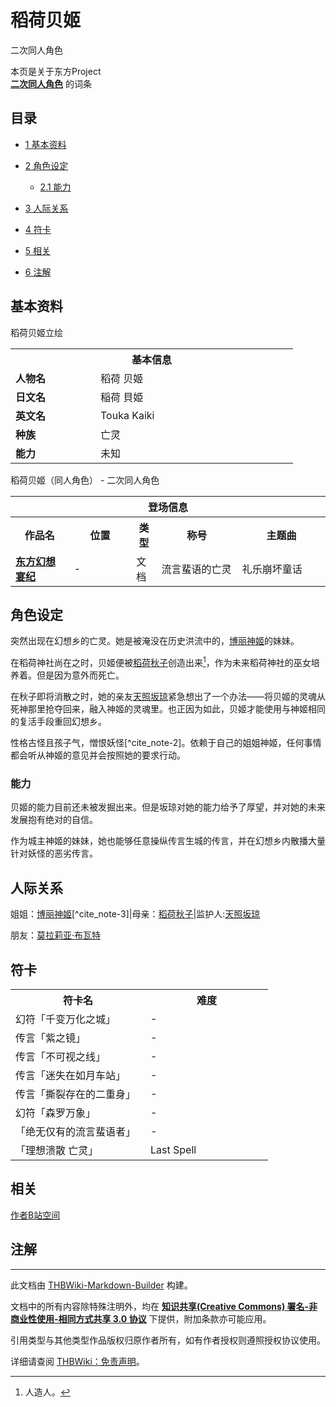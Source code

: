 # 稻荷贝姬

<!-- source html: G:\repos\THBWiki-Markdown-Builder\THBWikiMarkdown\Temp\main\7\75\ns0%3A%E7%A8%BB%E8%8D%B7%E8%B4%9D%E5%A7%AC.html -->

二次同人角色

本页是关于东方Project  
 **[二次同人角色](./二次角色列表.md)** 的词条

## 目录

- [1 基本资料](#基本资料)
- [2 角色设定](#角色设定)

  - [2.1 能力](#能力)



- [3 人际关系](#人际关系)
- [4 符卡](#符卡)
- [5 相关](#相关)
- [6 注解](#注解)





## 基本资料
[](./文件-作者绘制的集事册贝姬.png.md)  [](./文件-作者绘制的集事册贝姬.png.md)稻荷贝姬立绘

<table>
<tbody><tr>
<th colspan="2">基本信息</th>
</tr>
<tr>
<td style="width:120px"><b>人物名</b></td><td style="min-width:300px">稻荷 贝姬</td>
</tr><tr><td><b>日文名</b></td><td>稲荷 貝姫</td></tr><tr><td><b>英文名</b></td><td>Touka Kaiki</td></tr><tr><td><b>种族</b></td><td>亡灵</td></tr><tr><td><b>能力</b></td><td>未知</td></tr></tbody></table>

稻荷贝姬（同人角色） - 二次同人角色

<table>
<tbody><tr>
<th colspan="5">登场信息</th>
</tr><tr><th><b>作品名</b></th><th><b>位置</b></th><th><b>类型</b></th><th><b>称号</b></th><th><b>主题曲</b></th></tr><tr><td rowspan="1" style="width:120px"><b><a href="./东方幻想宴纪.md" title="东方幻想宴纪">东方幻想宴纪</a></b></td><td style="width:130px">-</td><td class="bg-color-danger-30" style="width:30px;">文档</td><td style="width:180px">流言蜚语的亡灵</td><td style="width:200px">礼乐崩坏童话</td></tr></tbody></table>



## 角色设定
  
突然出现在幻想乡的亡灵。她是被淹没在历史洪流中的，[博丽神姬](./博丽神姬.md)的妹妹。
  
  
在稻荷神社尚在之时，贝姬便被[稻荷秋子](./稻荷秋子.md)创造出来[^cite_note-1]，作为未来稻荷神社的巫女培养着。但是因为意外而死亡。
  
  
在秋子即将消散之时，她的亲友[天照坂琼](./天照坂琼.md)紧急想出了一个办法——将贝姬的灵魂从死神那里抢夺回来，融入神姬的灵魂里。也正因为如此，贝姬才能使用与神姬相同的复活手段重回幻想乡。
  
  
性格古怪且孩子气，憎恨妖怪[^cite_note-2]。依赖于自己的姐姐神姬，任何事情都会听从神姬的意见并会按照她的要求行动。
  


### 能力
  
贝姬的能力目前还未被发掘出来。但是坂琼对她的能力给予了厚望，并对她的未来发展抱有绝对的自信。
  
  
作为城主神姬的妹妹，她也能够任意操纵传言生城的传言，并在幻想乡内散播大量针对妖怪的恶劣传言。
　　
  


## 人际关系
  
姐姐：[博丽神姬](./博丽神姬.md)[^cite_note-3]|母亲：[稻荷秋子](./稻荷秋子.md)|监护人:[天照坂琼](./天照坂琼.md)
  
  
朋友：[莫拉莉亚·布瓦特](./莫拉莉亚·布瓦特.md)
  


## 符卡

<table><tbody><tr><th><b>符卡名</b></th><th><b>难度</b></th></tr><tr><td style="width:200px">幻符「千变万化之城」</td><td style="width:180px">-</td></tr>
<tr><td style="width:200px">传言「紫之镜」</td><td style="width:180px">-</td></tr>
<tr><td style="width:200px">传言「不可视之线」</td><td style="width:180px">-</td></tr>
<tr><td style="width:200px">传言「迷失在如月车站」</td><td style="width:180px">-</td></tr>
<tr><td style="width:200px">传言「撕裂存在的二重身」</td><td style="width:180px">-</td></tr>
<tr><td style="width:200px">幻符「森罗万象」</td><td style="width:180px">-</td></tr>
<tr><td style="width:200px">「绝无仅有的流言蜚语者」</td><td style="width:180px">-</td></tr>
<tr><td style="width:200px">「理想溃散 亡灵」</td><td style="width:180px">Last Spell</td></tr></tbody></table>



## 相关
  
[作者B站空间](https://space.bilibili.com/95126860)
  


## 注解
[^cite_note-1]: 人造人。





---

此文档由 [THBWiki-Markdown-Builder](https://github.com/Delsin-Yu/THBWiki-Markdown-Builder) 构建。

文档中的所有内容除特殊注明外，均在 [**知识共享(Creative Commons) 署名-非商业性使用-相同方式共享 3.0 协议**](https://creativecommons.org/licenses/by-sa/3.0/deed.zh-hans) 下提供，附加条款亦可能应用。

引用类型与其他类型作品版权归原作者所有，如有作者授权则遵照授权协议使用。

详细请查阅 [THBWiki：免责声明](https://thbwiki.cc/THBWiki:%E5%85%8D%E8%B4%A3%E5%A3%B0%E6%98%8E)。

